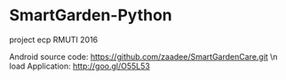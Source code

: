 # SmartGarden-Python
project ecp RMUTI 2016 

Android source code: https://github.com/zaadee/SmartGardenCare.git \n
load Application: http://goo.gl/O55L53
